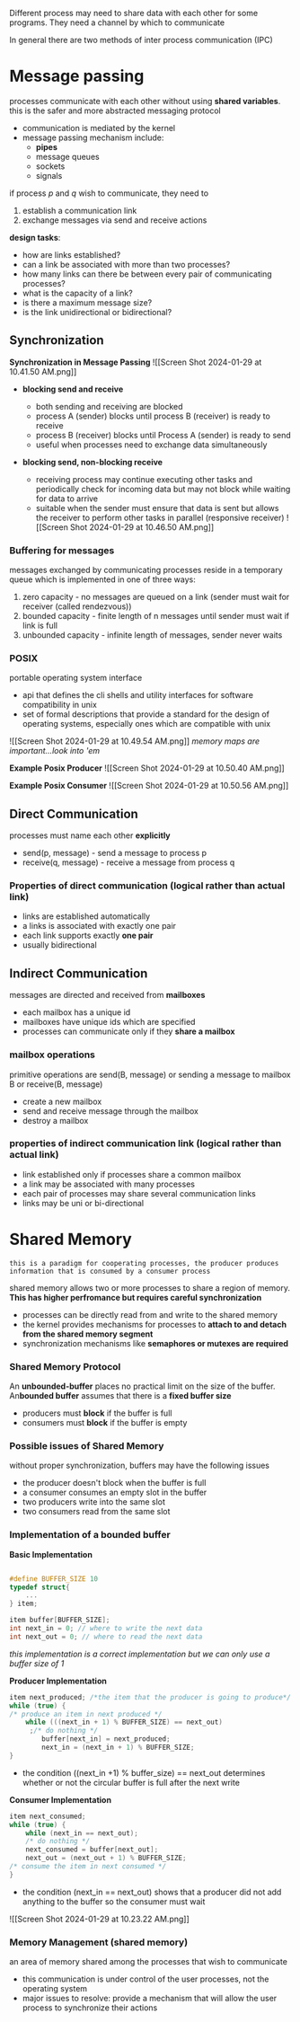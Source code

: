 Different process may need to share data with each other for some programs. They need a channel by which to communicate

In general there are two methods of inter process communication (IPC)

# Message passing 
processes communicate with each other without using **shared variables**. this is the safer and more abstracted messaging protocol
- communication is mediated by the kernel
- message passing mechanism include:
	- **pipes**
	- message queues
	- sockets
	- signals

if process *p* and *q* wish to communicate, they need to 
1. establish a communication link
2. exchange messages via send and receive actions 

**design tasks**:
- how are links established?
- can a link be associated with more than two processes? 
- how many links can there be between every pair of communicating processes?
- what is the capacity of a link?
- is there a maximum message size? 
- is the link unidirectional or bidirectional?

## Synchronization 
**Synchronization in Message Passing**
![[Screen Shot 2024-01-29 at 10.41.50 AM.png]]
- **blocking send and receive**
	- both sending and receiving are blocked
	- process A (sender) blocks until process B (receiver) is ready to receive
	- process B (receiver) blocks until Process A (sender) is ready to send 
	- useful when processes need to exchange data simultaneously 

- **blocking send, non-blocking receive**
	- receiving process may continue executing other tasks and periodically check for incoming data but may not block while waiting for data to arrive 
	- suitable when the sender must ensure that data is sent but allows the receiver to perform other tasks in parallel (responsive receiver)
![[Screen Shot 2024-01-29 at 10.46.50 AM.png]]

### Buffering for messages
messages exchanged by communicating processes reside in a temporary queue which is implemented in one of three ways:
1. zero capacity - no messages are queued on a link (sender must wait for receiver (called rendezvous))
2. bounded capacity - finite length of n messages until sender must wait if link is full
3. unbounded capacity - infinite length of messages, sender never waits
### POSIX
portable operating system interface 
- api that defines the cli shells and utility interfaces for software compatibility in unix 
- set of formal descriptions that provide a standard for the design of operating systems, especially ones which are compatible with unix 

![[Screen Shot 2024-01-29 at 10.49.54 AM.png]]
*memory maps are important...look into 'em*

**Example Posix Producer**
![[Screen Shot 2024-01-29 at 10.50.40 AM.png]]

**Example Posix Consumer**
![[Screen Shot 2024-01-29 at 10.50.56 AM.png]]

## Direct Communication 
processes must name each other **explicitly**
- send(p, message) - send a message to process p
- receive(q, message) - receive a message from process q
### Properties of direct communication (logical rather than actual link)
- links are established automatically 
- a links is associated with exactly one pair 
- each link supports exactly **one pair**
- usually bidirectional

## Indirect Communication 
messages are directed and received from **mailboxes**
- each mailbox has a unique id
- mailboxes have unique ids which are specified 
- processes can communicate only if they **share a mailbox**
### mailbox operations
primitive operations are send(B, message) or sending a message to mailbox B or receive(B, message)
- create a new mailbox
- send and receive message through the mailbox
- destroy a mailbox
### properties of indirect communication link (logical rather than actual link)
- link established only if processes share a common mailbox
- a link may be associated with many processes
- each pair of processes may share several communication links 
- links may be uni or bi-directional 

# Shared Memory
	this is a paradigm for cooperating processes, the producer produces information that is consumed by a consumer process 
shared memory allows two or more processes to share a region of memory. **This has higher perfromance but requires careful synchronization**
- processes can be directly read from and write to the shared memory
- the kernel provides mechanisms for processes to **attach to and detach from the shared memory segment**
- synchronization mechanisms like **semaphores or mutexes are required** 

### Shared Memory Protocol
An **unbounded-buffer** places no practical limit on the size of the buffer. An**bounded buffer** assumes that there is a **fixed buffer size**
- producers must **block** if the buffer is full
- consumers must **block** if the buffer is empty 

### Possible issues of Shared Memory 
without proper synchronization, buffers may have the following issues
- the producer doesn't block when the buffer is full
- a consumer consumes an empty slot in the buffer
- two producers write into the same slot
- two consumers read from the same slot 

### Implementation of a bounded buffer 

**Basic Implementation**
```c

#define BUFFER_SIZE 10
typedef struct{
	...
} item;

item buffer[BUFFER_SIZE];
int next_in = 0; // where to write the next data
int next_out = 0; // where to read the next data
```
*this implementation is a correct implementation but we can only use a buffer size of 1*

**Producer Implementation**
```c
item next_produced; /*the item that the producer is going to produce*/  
while (true) {  
/* produce an item in next produced */  
	while (((next_in + 1) % BUFFER_SIZE) == next_out)  
	 ;/* do nothing */  
		buffer[next_in] = next_produced;  
		next_in = (next_in + 1) % BUFFER_SIZE;  
}
```
- the condition ((next_in +1) % buffer_size) == next_out determines whether or not the circular buffer is full after the next write 

**Consumer Implementation**
```c
item next_consumed;  
while (true) {  
	while (next_in == next_out); 
	/* do nothing */  
	next_consumed = buffer[next_out];  
	next_out = (next_out + 1) % BUFFER_SIZE;  
/* consume the item in next consumed */  
}
```
- the condition (next_in == next_out) shows that a producer did not add anything to the buffer so the consumer must wait 

![[Screen Shot 2024-01-29 at 10.23.22 AM.png]]

### Memory Management (shared memory)
an area of memory shared among the processes that wish to communicate 
- this communication is under control of the user processes, not the operating system 
- major issues to resolve: provide a mechanism that will allow the user process to synchronize their actions 

